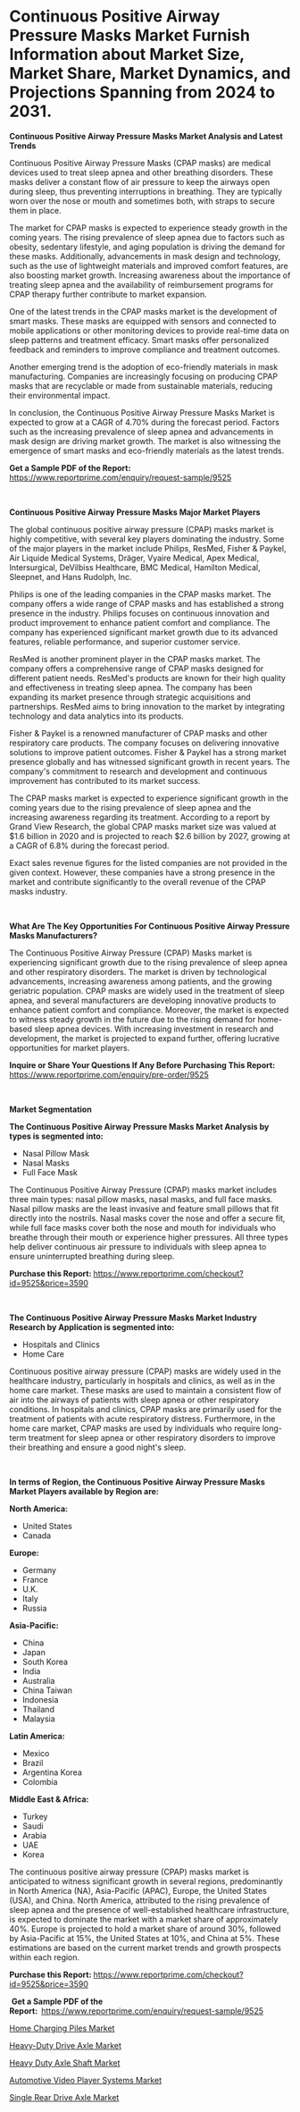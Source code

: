 <p><h1>Continuous Positive Airway Pressure Masks Market Furnish Information about Market Size, Market Share, Market Dynamics, and Projections Spanning from 2024 to 2031.</h1></p><p><strong>Continuous Positive Airway Pressure Masks Market Analysis and Latest Trends</strong></p>
<p><p>Continuous Positive Airway Pressure Masks (CPAP masks) are medical devices used to treat sleep apnea and other breathing disorders. These masks deliver a constant flow of air pressure to keep the airways open during sleep, thus preventing interruptions in breathing. They are typically worn over the nose or mouth and sometimes both, with straps to secure them in place.</p><p>The market for CPAP masks is expected to experience steady growth in the coming years. The rising prevalence of sleep apnea due to factors such as obesity, sedentary lifestyle, and aging population is driving the demand for these masks. Additionally, advancements in mask design and technology, such as the use of lightweight materials and improved comfort features, are also boosting market growth. Increasing awareness about the importance of treating sleep apnea and the availability of reimbursement programs for CPAP therapy further contribute to market expansion.</p><p>One of the latest trends in the CPAP masks market is the development of smart masks. These masks are equipped with sensors and connected to mobile applications or other monitoring devices to provide real-time data on sleep patterns and treatment efficacy. Smart masks offer personalized feedback and reminders to improve compliance and treatment outcomes.</p><p>Another emerging trend is the adoption of eco-friendly materials in mask manufacturing. Companies are increasingly focusing on producing CPAP masks that are recyclable or made from sustainable materials, reducing their environmental impact.</p><p>In conclusion, the Continuous Positive Airway Pressure Masks Market is expected to grow at a CAGR of 4.70% during the forecast period. Factors such as the increasing prevalence of sleep apnea and advancements in mask design are driving market growth. The market is also witnessing the emergence of smart masks and eco-friendly materials as the latest trends.</p></p>
<p><strong>Get a Sample PDF of the Report:&nbsp;</strong> <a href="https://www.reportprime.com/enquiry/request-sample/9525">https://www.reportprime.com/enquiry/request-sample/9525</a></p>
<p>&nbsp;</p>
<p><strong>Continuous Positive Airway Pressure Masks Major Market Players</strong></p>
<p><p>The global continuous positive airway pressure (CPAP) masks market is highly competitive, with several key players dominating the industry. Some of the major players in the market include Philips, ResMed, Fisher & Paykel, Air Liquide Medical Systems, Dräger, Vyaire Medical, Apex Medical, Intersurgical, DeVilbiss Healthcare, BMC Medical, Hamilton Medical, Sleepnet, and Hans Rudolph, Inc.</p><p>Philips is one of the leading companies in the CPAP masks market. The company offers a wide range of CPAP masks and has established a strong presence in the industry. Philips focuses on continuous innovation and product improvement to enhance patient comfort and compliance. The company has experienced significant market growth due to its advanced features, reliable performance, and superior customer service.</p><p>ResMed is another prominent player in the CPAP masks market. The company offers a comprehensive range of CPAP masks designed for different patient needs. ResMed's products are known for their high quality and effectiveness in treating sleep apnea. The company has been expanding its market presence through strategic acquisitions and partnerships. ResMed aims to bring innovation to the market by integrating technology and data analytics into its products.</p><p>Fisher & Paykel is a renowned manufacturer of CPAP masks and other respiratory care products. The company focuses on delivering innovative solutions to improve patient outcomes. Fisher & Paykel has a strong market presence globally and has witnessed significant growth in recent years. The company's commitment to research and development and continuous improvement has contributed to its market success.</p><p>The CPAP masks market is expected to experience significant growth in the coming years due to the rising prevalence of sleep apnea and the increasing awareness regarding its treatment. According to a report by Grand View Research, the global CPAP masks market size was valued at $1.6 billion in 2020 and is projected to reach $2.6 billion by 2027, growing at a CAGR of 6.8% during the forecast period.</p><p>Exact sales revenue figures for the listed companies are not provided in the given context. However, these companies have a strong presence in the market and contribute significantly to the overall revenue of the CPAP masks industry.</p></p>
<p>&nbsp;</p>
<p><strong>What Are The Key Opportunities For Continuous Positive Airway Pressure Masks Manufacturers?</strong></p>
<p><p>The Continuous Positive Airway Pressure (CPAP) Masks market is experiencing significant growth due to the rising prevalence of sleep apnea and other respiratory disorders. The market is driven by technological advancements, increasing awareness among patients, and the growing geriatric population. CPAP masks are widely used in the treatment of sleep apnea, and several manufacturers are developing innovative products to enhance patient comfort and compliance. Moreover, the market is expected to witness steady growth in the future due to the rising demand for home-based sleep apnea devices. With increasing investment in research and development, the market is projected to expand further, offering lucrative opportunities for market players.</p></p>
<p><strong>Inquire or Share Your Questions If Any Before Purchasing This Report:</strong> <a href="https://www.reportprime.com/enquiry/pre-order/9525">https://www.reportprime.com/enquiry/pre-order/9525</a></p>
<p>&nbsp;</p>
<p><strong>Market Segmentation</strong></p>
<p><strong>The Continuous Positive Airway Pressure Masks Market Analysis by types is segmented into:</strong></p>
<p><ul><li>Nasal Pillow Mask</li><li>Nasal Masks</li><li>Full Face Mask</li></ul></p>
<p><p>The Continuous Positive Airway Pressure (CPAP) masks market includes three main types: nasal pillow masks, nasal masks, and full face masks. Nasal pillow masks are the least invasive and feature small pillows that fit directly into the nostrils. Nasal masks cover the nose and offer a secure fit, while full face masks cover both the nose and mouth for individuals who breathe through their mouth or experience higher pressures. All three types help deliver continuous air pressure to individuals with sleep apnea to ensure uninterrupted breathing during sleep.</p></p>
<p><strong>Purchase this Report:&nbsp;</strong><a href="https://www.reportprime.com/checkout?id=9525&price=3590">https://www.reportprime.com/checkout?id=9525&price=3590</a></p>
<p>&nbsp;</p>
<p><strong>The Continuous Positive Airway Pressure Masks Market Industry Research by Application is segmented into:</strong></p>
<p><ul><li>Hospitals and Clinics</li><li>Home Care</li></ul></p>
<p><p>Continuous positive airway pressure (CPAP) masks are widely used in the healthcare industry, particularly in hospitals and clinics, as well as in the home care market. These masks are used to maintain a consistent flow of air into the airways of patients with sleep apnea or other respiratory conditions. In hospitals and clinics, CPAP masks are primarily used for the treatment of patients with acute respiratory distress. Furthermore, in the home care market, CPAP masks are used by individuals who require long-term treatment for sleep apnea or other respiratory disorders to improve their breathing and ensure a good night's sleep.</p></p>
<p>&nbsp;</p>
<p><strong>In terms of Region, the Continuous Positive Airway Pressure Masks Market Players available by Region are:</strong></p>
<p>
    <p> <strong> North America: </strong>
        <ul>
            <li>United States</li>
            <li>Canada</li>
        </ul>
        </p> 
    <p> <strong> Europe: </strong>
        <ul>
            <li>Germany</li>
            <li>France</li>
            <li>U.K.</li>
            <li>Italy</li>
            <li>Russia</li>
        </ul>
        </p> 
    <p> <strong> Asia-Pacific: </strong>
        <ul>
            <li>China</li>
            <li>Japan</li>
            <li>South Korea</li>
            <li>India</li>
            <li>Australia</li>
            <li>China Taiwan</li>
            <li>Indonesia</li>
            <li>Thailand</li>
            <li>Malaysia</li>
        </ul>
        </p> 
    <p> <strong> Latin America: </strong>
        <ul>
            <li>Mexico</li>
            <li>Brazil</li>
            <li>Argentina Korea</li>
            <li>Colombia</li>
        </ul>
        </p> 
    <p> <strong> Middle East & Africa: </strong>
        <ul>
            <li>Turkey</li>
            <li>Saudi</li>
            <li>Arabia</li>
            <li>UAE</li>
            <li>Korea</li>
        </ul>
    </p>
    </p>
<p><p>The continuous positive airway pressure (CPAP) masks market is anticipated to witness significant growth in several regions, predominantly in North America (NA), Asia-Pacific (APAC), Europe, the United States (USA), and China. North America, attributed to the rising prevalence of sleep apnea and the presence of well-established healthcare infrastructure, is expected to dominate the market with a market share of approximately 40%. Europe is projected to hold a market share of around 30%, followed by Asia-Pacific at 15%, the United States at 10%, and China at 5%. These estimations are based on the current market trends and growth prospects within each region.</p></p>
<p><strong>Purchase this Report: </strong><a href="https://www.reportprime.com/checkout?id=9525&price=3590">https://www.reportprime.com/checkout?id=9525&price=3590</a></p>
<p>&nbsp;<strong>Get a Sample PDF of the Report:&nbsp;&nbsp;</strong><a href="https://www.reportprime.com/enquiry/request-sample/9525">https://www.reportprime.com/enquiry/request-sample/9525</a></p>
<p><strong></strong></p>
<p><p><a href="https://medium.com/p/30ce8e522f7c/edit">Home Charging Piles Market</a></p><p><a href="https://medium.com/p/e8703ce4601f/edit">Heavy-Duty Drive Axle Market</a></p><p><a href="https://medium.com/p/7487b9404d5f/edit">Heavy Duty Axle Shaft Market</a></p><p><a href="https://medium.com/p/79e4118728af/edit">Automotive Video Player Systems Market</a></p><p><a href="https://medium.com/p/f001df5b028d/edit">Single Rear Drive Axle Market</a></p></p>
